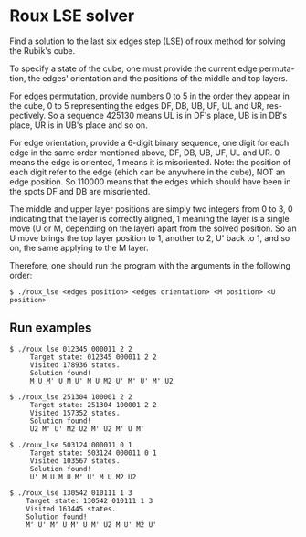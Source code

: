 # Roux LSE solver

Find a solution to the last six edges step (LSE) of roux method for solving
the Rubik's cube.

To specify a state of the cube, one must provide the current edge permuta-
tion, the edges' orientation and the positions of the middle and top layers.

For edges permutation, provide numbers 0 to 5 in the order they appear
in the cube, 0 to 5 representing the edges DF, DB, UB, UF, UL and UR, res-
pectively. So a sequence 425130 means UL is in DF's place, UB is in DB's
place, UR is in UB's place and so on.

For edge orientation, provide a 6-digit binary sequence, one digit for each
edge in the same order mentioned above, DF, DB, UB, UF, UL and UR. 0 means
the edge is oriented, 1 means it is misoriented. Note: the position of each
digit refer to the edge (ehich can be anywhere in the cube), NOT an edge
position. So 110000 means that the edges which should have been in the spots
DF and DB are misoriented.

The middle and upper layer positions are simply two integers from 0 to 3,
0 indicating that the layer is correctly aligned, 1 meaning the layer is a
single move (U or M, depending on the layer) apart from the solved position.
So an U move brings the top layer position to 1, another to 2, U' back to 1,
and so on, the same applying to the M layer.

Therefore, one should run the program with the arguments in the following
order:

```
$ ./roux_lse <edges position> <edges orientation> <M position> <U position>
```

## Run examples

```
$ ./roux_lse 012345 000011 2 2
     Target state: 012345 000011 2 2
     Visited 178936 states.
     Solution found!
     M U M' U M U' M U M2 U' M' U' M' U2

$ ./roux_lse 251304 100001 2 2
     Target state: 251304 100001 2 2
     Visited 157352 states.
     Solution found! 
     U2 M' U' M2 U2 M' U2 M' U M'

$ ./roux_lse 503124 000011 0 1
     Target state: 503124 000011 0 1
     Visited 103567 states.
     Solution found! 
     U' M U M U M' U' M U M2 U2 

$ ./roux_lse 130542 010111 1 3
    Target state: 130542 010111 1 3
    Visited 163445 states.
    Solution found! 
    M' U' M' U M' U M' U2 M U' M2 U'
```
